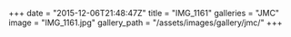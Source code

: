 +++
date = "2015-12-06T21:48:47Z"
title = "IMG_1161"
galleries = "JMC"
image = "IMG_1161.jpg"
gallery_path = "/assets/images/gallery/jmc/"
+++
